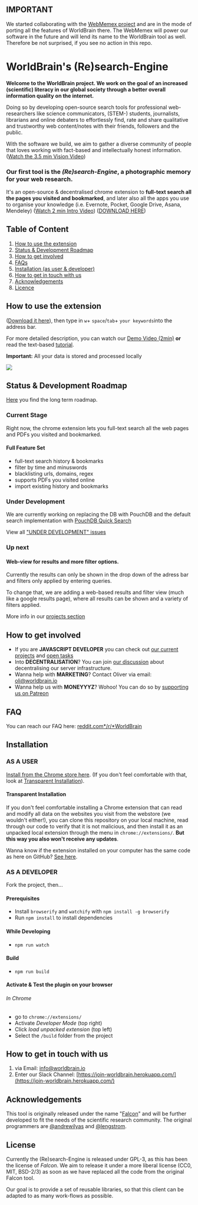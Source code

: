 

## IMPORTANT

We started collaborating with the [WebMemex project](https://github.com/WebMemex/memextension) and are in the mode of porting all the features of WorldBrain there. The WebMemex will power our software in the future and will lend its name to the WorldBrain tool as well. Therefore be not surprised, if you see no action in this repo. 

# WorldBrain's (Re)search-Engine
**Welcome to the WorldBrain project. We work on the goal of an increased (scientific) literacy in our global society through a better overall information quality on the internet.**

Doing so by developing open-source search tools for professional web-researchers like science communicators, (STEM-) students, journalists, librarians and online debaters to effortlessly find, rate and share qualitative and trustworthy web content/notes with their friends, followers and the public. 

With the software we build, we aim to gather a diverse community of people that loves working with fact-based and intellectually honest information. ([Watch the 3.5 min Vision Video](http://worldbrain.io/vision))

### Our first tool is the *(Re)search-Engine*, a photographic memory for your web research. 

It's an open-source & decentralised chrome extension to **full-text search all the pages you visited and bookmarked**, and later also all the apps you use to organise your knowledge (i.e. Evernote, Pocket, Google Drive, Asana, Mendeley)
([Watch 2 min Intro Video](http://worldbrain.io/intro)) ([DOWNLOAD HERE](http://worldbrain.io/download))

## Table of Content

 1. [How to use the extension](https://github.com/WorldBrain/Research-Engine/blob/master/README.md#how-to-use-the-extension)
 1. [Status & Development Roadmap](https://github.com/WorldBrain/Research-Engine/blob/master/README.md#status--development-roadmap)
 2. [How to get involved](https://github.com/WorldBrain/Research-Engine/blob/master/README.md#how-to-get-involved)
 1. [FAQs](https://github.com/WorldBrain/Research-Engine/blob/master/README.md#faq)
 3. [Installation (as user & developer)](https://github.com/WorldBrain/Research-Engine/blob/master/README.md#installation)
 7. [How to get in touch with us](https://github.com/WorldBrain/Research-Engine/blob/master/README.md#how-to-get-in-touch-with-us)
 4. [Acknowledgements](https://github.com/WorldBrain/Research-Engine/blob/master/README.md#acknowledgements)
 8. [Licence](https://github.com/WorldBrain/Research-Engine/blob/master/README.md#license)


## How to use the extension

([Download it here](http://worldbrain.io/download)), then type in `w`+ `space`/`tab`+ `your keywords`into the address bar. 

For more detailed description, you can watch our [Demo Video (2min)](http://worldbrain.io/tutorial) **or** read the text-based [tutorial](https://github.com/WorldBrain/Research-Engine/blob/master/TUTORIAL.md).

**Important:** All your data is stored and processed locally

![](http://g.recordit.co/qgCwluEMpa.gif)


## Status & Development Roadmap

[Here](https://github.com/WorldBrain/Research-Engine/blob/master/ROADMAP.md) you find the long term roadmap. 

### Current Stage

Right now, the chrome extension lets you full-text search all the web pages and PDFs you visited and bookmarked.

#### Full Feature Set

 - full-text search history & bookmarks
 - filter by time and minuswords
 - blacklisting urls, domains, regex
 - supports PDFs you visited online
 - import existing history and bookmarks

### Under Development
We are currently working on replacing the DB with PouchDB and the default search implementation with [PouchDB Quick Search](https://github.com/nolanlawson/pouchdb-quick-search/) 

View all ["UNDER DEVELOPMENT" issues](https://github.com/WorldBrain/Research-Engine/issues?q=is%3Aissue+is%3Aopen+label%3A%22UNDER+DEVELOPMENT%22)

### Up next
#### Web-view for results and more filter options.
Currently the results can only be shown in the drop down of the adress bar and filters only applied by entering queries.

To change that, we are adding a web-based results and filter view (much like a google results page), where all results can be shown and a variety of filters applied. 

More info in our [projects section](https://github.com/WorldBrain/Research-Engine/projects)

## How to get involved

 - If you are **JAVASCRIPT DEVELOPER** you can check out [our current projects](https://github.com/WorldBrain/Research-Engine/projects) and [open tasks](https://github.com/WorldBrain/Research-Engine/issues?q=is%3Aissue+is%3Aopen+label%3A%22help+wanted%22)
 - Into **DECENTRALISATION**? You can join [our discussion](https://github.com/WorldBrain/Research-Engine/issues/43) about decentralising our server infrastructure.
 - Wanna help with **MARKETING**? Contact Oliver via email: oli@worldbrain.io
 - Wanna help us with **MONEYYYZ**? Wohoo! You can do so by [supporting us on Patreon](http://patreon.com/WorldBrain) 

## FAQ
You can reach our FAQ here: [reddit.com*/*r*/*WorldBrain](http://reddit.com/r/WorldBrain/)

## Installation

### AS A USER
[Install from the Chrome store here](https://chrome.google.com/webstore/detail/worldbrain-the-research-e/abkfbakhjpmblaafnpgjppbmioombali/related). (If you don't feel comfortable with that, look at [Transparent Installation](#transparent-installation)).
#### Transparent Installation
If you don't feel comfortable installing a Chrome extension that can read and modify all data on the websites you visit from the webstore (we wouldn't either!), you can clone this repository on your local machine, read through our code to verify that it is not malicious, and then install it as an unpacked local extension through the menu in `chrome://extensions/`. **But this way you also won't receive any updates**.

Wanna know if the extension installed on your computer has the same code as here on GitHub? [See here](https://www.reddit.com/r/WorldBrain/comments/5ok2h8/how_do_i_know_that_the_code_on_my_computer_is_not/).

### AS A DEVELOPER

Fork the project, then...

#### Prerequisites
- Install ```browserify``` and ```watchify``` with ```npm install -g browserify```
- Run ```npm install``` to install dependencies

#### While Developing
- ```npm run watch```

#### Build
- ```npm run build```

#### Activate & Test the plugin on your browser

###### In Chrome
- go to ```chrome://extensions/```
- Activate *Developer Mode* (top right)
- Click *load unpacked extension* (top left)
- Select the ```/build``` folder from the project

## How to get in touch with us

 1. via Email: [info@worldbrain.io](mailto:info@worldbrain.io)
 2. Enter our Slack Channel: [https://join-worldbrain.herokuapp.com/](https://join-worldbrain.herokuapp.com/)


## Acknowledgements

This tool is originally released under the name "[Falcon](https://github.com/lengstrom/falcon)" and will be further developed to fit the needs of the scientific research community.  The original programmers are [@andrewilyas](https://github.com/andrewilyas) and [@lengstrom](https://github.com/lengstrom).


## License

Currently the (Re)search-Engine is released under GPL-3, as this has been the license of *Falcon*. 
We aim to release it under a more liberal license (CC0, MIT, BSD-2/3) as soon as we have replaced all the code from the original Falcon tool. 

Our goal is to provide a set of reusable libraries, so that this client can be adapted to as many work-flows as possible. 
